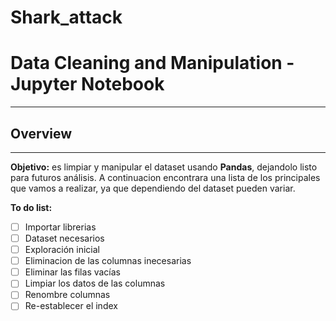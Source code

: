 # Shark_attack
# Data Cleaning and Manipulation - Jupyter Notebook

***
 
## Overview

***

<div class="alert alert-block alert-info">

<b>Objetivo:</b> es limpiar y manipular el dataset  usando **Pandas**, dejandolo listo para futuros análisis. A continuacion encontrara una lista de los principales que vamos a realizar, ya que dependiendo del dataset pueden variar. </div>

**To do list:**
- [ ] Importar librerias
- [ ] Dataset necesarios
- [ ] Exploración inicial 
- [ ] Eliminacion de las columnas inecesarias 
- [ ] Eliminar las filas vacías
- [ ] Limpiar los datos de las columnas
- [ ] Renombre columnas
- [ ] Re-establecer el index
